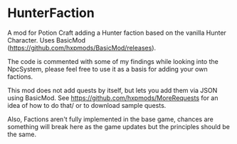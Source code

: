 # HunterFaction
A mod for Potion Craft adding a Hunter faction based on the vanilla Hunter Character. Uses BasicMod (https://github.com/hxpmods/BasicMod/releases).

The code is commented with some of my findings while looking into the NpcSystem, please feel free to use it as a basis for adding your own factions.

This mod does not add quests by itself, but lets you add them via JSON using BasicMod. See https://github.com/hxpmods/MoreRequests for an idea of how to do that/ or to download sample quests.

Also, Factions aren't fully implemented in the base game, chances are something will break here as the game updates but the principles should be the same.
